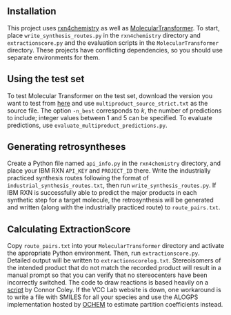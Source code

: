 ## Installation
This project uses [rxn4chemistry](https://github.com/rxn4chemistry/rxn4chemistry) as well as [MolecularTransformer](https://github.com/pschwllr/MolecularTransformer). To start, place ``write_synthesis_routes.py`` in the ``rxn4chemistry`` directory and ``extractionscore.py`` and the evaluation scripts in the ``MolecularTransformer`` directory. These projects have conflicting dependencies, so you should use separate environments for them.

## Using the test set
To test Molecular Transformer on the test set, download the version you want to test from [here](https://ibm.box.com/v/MolecularTransformerModels) and use ``multiproduct_source_strict.txt`` as the source file. The option ``-n_best`` corresponds to _k_, the number of predictions to include; integer values between 1 and 5 can be specified. To evaluate predictions, use ``evaluate_multiproduct_predictions.py``.

## Generating retrosyntheses
Create a Python file named ``api_info.py`` in the ``rxn4chemistry`` directory, and place your IBM RXN ``API_KEY`` and ``PROJECT_ID`` there. Write the industrially practiced synthesis routes following the format of ``industrial_synthesis_routes.txt``, then run ``write_synthesis_routes.py``. If IBM RXN is successfully able to predict the major products in each synthetic step for a target molecule, the retrosynthesis will be generated and written (along with the industrially practiced route) to ``route_pairs.txt``.

## Calculating ExtractionScore
Copy ``route_pairs.txt`` into your ``MolecularTransformer`` directory and activate the appropriate Python environment. Then, run ``extractionscore.py``. Detailed output will be written to ``extractionscorelog.txt``. Stereoisomers of the intended product that do not match the recorded product will result in a manual prompt so that you can verify that no stereocenters have been incorrectly switched. The code to draw reactions is based heavily on a [script](https://github.com/connorcoley/retrosim/blob/master/retrosim/utils/draw.py) by Connor Coley. If the VCC Lab website is down, one workaround is to write a file with SMILES for all your species and use the ALOGPS implementation hosted by [OCHEM](https://ochem.eu/home/show.do) to estimate partition coefficients instead.
